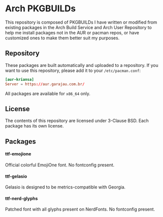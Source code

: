 # Arch PKGBUILDs

This repository is composed of PKGBUILDs I have written or modified from
existing packages in the Arch Build Service and Arch User Repository to help me
install packages not in the AUR or pacman repos, or have customized ones to
make them better suit my purposes.

## Repository

These packages are built automatically and uploaded to a repository. If you
want to use this repository, please add it to your `/etc/pacman.conf`:

```conf
[aur-kriansa]
Server = https://aur.garajau.com.br/
```

All packages are available for `x86_64` only.

## License

The contents of this repository are licensed under 3-Clause BSD. Each package
has its own license.

## Packages

#### ttf-emojione

Official colorful EmojiOne font. No fontconfig present.

#### ttf-gelasio

Gelasio is designed to be metrics-compatible with Georgia.

#### ttf-nerd-glyphs

Patched font with all glyphs present on NerdFonts. No fontconfig present.
